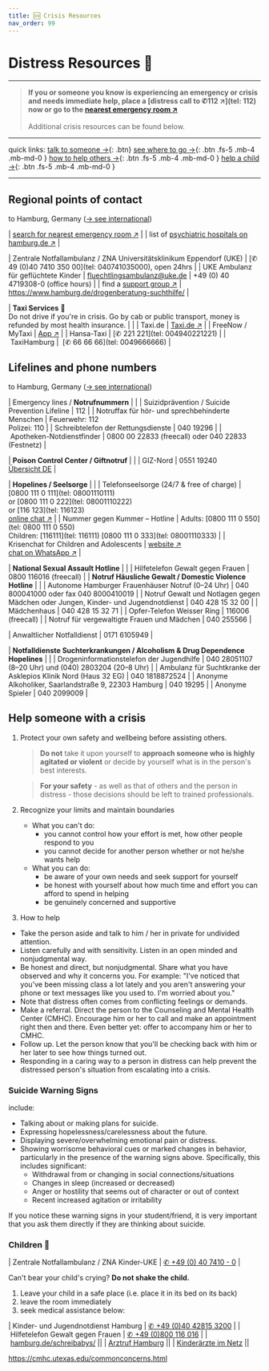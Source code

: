 ```yaml
---
title: 🆘 Crisis Resources
nav_order: 99
---
```


# Distress Resources 🚨
---

> **If you or someone you know is experiencing an emergency or crisis and needs immediate help, place a [distress call to ✆112 ↗](tel: 112) now or go to the [nearest emergency room ↗](//maps.apple.com/?q=Notaufnahme)** <br><br>
> Additional crisis resources can be found below.

---
quick links:
[talk to someone →](#lifelines-and-phone-numbers){: .btn}
[see where to go →](#regional-points-of-contact){: .btn .fs-5 .mb-4 .mb-md-0 }
[how to help others →](#help-someone-with-a-crisis){: .btn .fs-5 .mb-4 .mb-md-0 }
[help a child →](#children){: .btn .fs-5 .mb-4 .mb-md-0 }

---
## Regional points of contact
to Hamburg, Germany ([→ see international](/sos/international))


| [search for nearest emergency room ↗](//maps.apple.com/?q=Notaufnahme) |
| list of [psychiatric hospitals on hamburg.de ↗](//www.hamburg.de/krankenhausverzeichnis/2833438/psychiatrie/) |

| Zentrale Notfallambulanz / ZNA Universitätsklinikum Eppendorf (UKE) | [✆ 49 (0)40 7410 350 00](tel: 040741035000), open 24hrs |
| UKE Ambulanz für geflüchtete Kinder | fluechtlingsambulanz@uke.de | +49 (0) 40 4719308-0 (office hours) |
| find a [support group ↗](https://www.kiss-hh.de) | https://www.hamburg.de/drogenberatung-suchthilfe/ |

| **Taxi Services** 🚕 <br>Do not drive if you're in crisis. Go by cab or public transport, money is refunded by most health insurance. | |
| Taxi.de | [Taxi.de ↗](//www.taxi.de/bestellen/hamburg/) |
| FreeNow / MyTaxi | [App ↗](//free-now.com/de/) |
| Hansa-Taxi | [✆ 221 221](tel: 004940221221) |
| TaxiHamburg |  [✆ 66 66 66](tel: 0049666666) | 

## Lifelines and phone numbers
to Hamburg, Germany ([→ see international](/sos/international))

| Emergency lines / **Notrufnummern**  | |
| Suizidprävention / Suicide Prevention Lifeline | 112 |
| Notruffax für hör- und sprechbehinderte Menschen | Feuerwehr: 112 <br>Polizei: 110 |
| Schreibtelefon der Rettungsdienste | 040 19296 |
| Apotheken-Notdienstfinder | 0800 00 22833 (freecall) oder 040 22833 (Festnetz) |

| **Poison Control Center / Giftnotruf** | |
| GIZ-Nord | 0551 19240<br> [Übersicht DE](https://www.bvl.bund.de/DE/Arbeitsbereiche/01_Lebensmittel/03_Verbraucher/09_InfektionenIntoxikationen/02_Giftnotrufzentralen/lm_LMVergiftung_giftnotrufzentralen_node.html) |

| **Hopelines / Seelsorge** | |
| Telefonseelsorge (24/7 & free of charge) | [0800 111 0 111](tel: 08001110111) <br>or [0800 111 0 222](tel: 08001110222) <br>or [116 123](tel: 116123) <br>[online chat ↗](//online.telefonseelsorge.de/) |
| Nummer gegen Kummer – Hotline | Adults: [0800 111 0 550](tel: 0800 111 0 550) <br>Children: [116111](tel: 116111) [0800 111 0 333](tel: 08001110333) |
| Krisenchat for Children and Adolescents | [website ↗](https://krisenchat.de) <br>[chat on WhatsApp ↗](https://wa.me/4915735998143) | 

| **National Sexual Assault Hotline** | |
| Hilfetelefon Gewalt gegen Frauen | 0800 116016 (freecall) |
| **Notruf Häusliche Gewalt / Domestic Violence Hotline** | |
| Autonome Hamburger Frauenhäuser Notruf  (0–24 Uhr) | 040  800041000 oder fax 040 8000410019 |
| Notruf Gewalt und Notlagen gegen Mädchen oder Jungen, Kinder- und Jugendnotdienst | 040 428 15 32 00 |
| Mädchenhaus | 040 428 15 32 71 |
| Opfer-Telefon Weisser Ring | 116006 (freecall) |
| Notruf für vergewaltigte Frauen und Mädchen | 040 255566 |

| Anwaltlicher Notfalldienst | 0171 6105949 |

| **Notfalldienste Suchterkrankungen / Alcoholism & Drug Dependence Hopelines** | |
| Drogeninformationstelefon der Jugendhilfe | 040 28051107 (8–20 Uhr) und (040) 2803204 (20–8 Uhr) |
| Ambulanz für Suchtkranke der Asklepios Klinik Nord  (Haus 32 EG) | 040 1818872524 |
| Anonyme Alkoholiker, Saarlandstraße 9, 22303 Hamburg | 040 19295 |
| Anonyme Spieler | 040 2099009 |


## Help someone with a crisis
1. Protect your own safety and wellbeing before assisting others.
	> **Do not** take it upon yourself to **approach someone who is highly agitated or violent** or decide by yourself what is in the person's best interests.

	> **For your safety** - as well as that of others and the person in distress - those decisions should be left to trained professionals.

2. Recognize your limits and maintain boundaries
	- What you can't do:
		- you cannot control how your effort is met, how other people respond to you 
		- you cannot decide for another person whether or not he/she wants help
	- What you can do:
		- be aware of your own needs and seek support for yourself
		- be honest with yourself about how much time and effort you can afford to spend in helping
		- be genuinely concerned and supportive
3. How to help
- Take the person aside and talk to him / her in private for undivided attention.
- Listen carefully and with sensitivity. Listen in an open minded and nonjudgmental way.
- Be honest and direct, but nonjudgmental. Share what you have observed and why it concerns you. For example: "I've noticed that you've been missing class a lot lately and you aren't answering your phone or text messages like you used to. I'm worried about you."
- Note that distress often comes from conflicting feelings or demands.
- Make a referral. Direct the person to the Counseling and Mental Health Center (CMHC). Encourage him or her to call and make an appointment right then and there. Even better yet: offer to accompany him or her to CMHC.
- Follow up. Let the person know that you'll be checking back with him or her later to see how things turned out.
- Responding in a caring way to a person in distress can help prevent the distressed person's situation from escalating into a crisis.

### Suicide Warning Signs
include:
- Talking about or making plans for suicide.
- Expressing hopelessness/carelessness about the future.
- Displaying severe/overwhelming emotional pain or distress.
- Showing worrisome behavioral cues or marked changes in behavior, particularly in the presence of the warning signs above. Specifically, this includes significant:
	- Withdrawal from or changing in social connections/situations
	- Changes in sleep (increased or decreased)
	- Anger or hostility that seems out of character or out of context
	- Recent increased agitation or irritability

If you notice these warning signs in your student/friend, it is very important that you ask them directly if they are thinking about suicide.

### Children 🧸

| Zentrale Notfallambulanz / ZNA Kinder-UKE | [✆ +49 (0) 40 7410 - 0](tel:+494074100) |

Can't bear your child's crying? **Do not shake the child.**

1. Leave your child in a safe place (i.e. place it in its bed on its back)
2. leave the room immediately
3. seek medical assistance below:

| Kinder- und Jugendnotdienst Hamburg | [✆ +49 (0)40 42815 3200](tel:+4940428153200) |
| Hilfetelefon Gewalt gegen Frauen | [✆ +49 (0)800 116 016](tel:+49800116016) |
| [hamburg.de/schreibabys/](//www.hamburg.de/schreibabys/) ||
| [Arztruf Hamburg](https://arztruf-hamburg.de/arztrufhamburg) ||
| [Kinderärzte im Netz](https://www.kinderaerzte-im-netz.de/nc/adressen/notdienste/?tx_mksnotdienst_pi1[sword]=Hamburg) ||


https://cmhc.utexas.edu/commonconcerns.html

